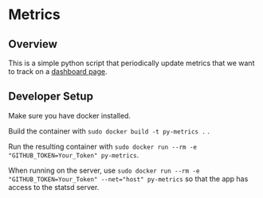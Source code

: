 # Metrics

## Overview

This is a simple python script that periodically update metrics that we want to track on a [dashboard page](https://dash.door43.org).

## Developer Setup

Make sure you have docker installed.

Build the container with `sudo docker build -t py-metrics .` .

Run the resulting container with `sudo docker run --rm -e "GITHUB_TOKEN=Your_Token" py-metrics`.

When running on the server, use `sudo docker run --rm -e "GITHUB_TOKEN=Your_Token" --net="host" py-metrics` so that the app has access to the statsd server.
